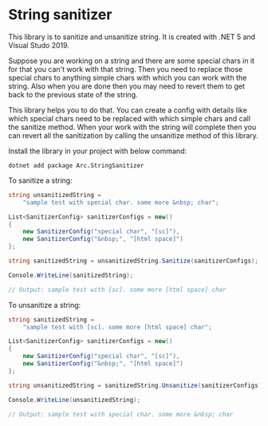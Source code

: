 # String sanitizer

This library is to sanitize and unsanitize string. It is created with .NET 5 and Visual Studo 2019.

Suppose you are working on a string and there are some special chars in it
for that you can't work with that string. Then you need to replace those 
special chars to anything simple chars with which you can work with the string. Also when
you are done then you may need to revert them to get back to the previous state of the string.

This library helps you to do that. You can create a config with details like which special chars
need to be replaced with which simple chars and call the sanitize method. When your
work with the string will complete then you can revert all the sanitization by
calling the unsanitize method of this library.

Install the library in your project with below command:

```
dotnet add package Arc.StringSanitizer
```

To sanitize a string:

```csharp
string unsanitizedString =
    "sample test with special char. some more &nbsp; char";

List<SanitizerConfig> sanitizerConfigs = new()
{
    new SanitizerConfig("special char", "[sc]"),
    new SanitizerConfig("&nbsp;", "[html space]")
};

string sanitizedString = unsanitizedString.Sanitize(sanitizerConfigs);

Console.WriteLine(sanitizedString);

// Output: sample test with [sc]. some more [html space] char
```

To unsanitize a string:

```csharp
string sanitizedString =
    "sample test with [sc]. some more [html space] char";

List<SanitizerConfig> sanitizerConfigs = new()
{
    new SanitizerConfig("special char", "[sc]"),
    new SanitizerConfig("&nbsp;", "[html space]")
};

string unsanitizedString = sanitizedString.Unsanitize(sanitizerConfigs);

Console.WriteLine(unsanitizedString);

// Output: sample test with special char. some more &nbsp; char
```
